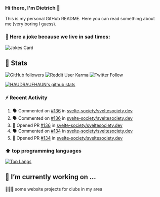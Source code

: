 ### Hi there, I'm Dietrich 👋

This is my personal GitHub README. Here you can read something about me (very boring I guess).

### 🤡 Here a joke because we live in sad times:
![Jokes Card](https://readme-jokes.vercel.app/api)

## :rocket: Stats

 ![GitHub followers](https://img.shields.io/github/followers/HAUDRAUFHAUN?label=GitHub-Followers&logo=GitHub&style=for-the-badge) ![Reddit User Karma](https://img.shields.io/reddit/user-karma/combined/haudraufhaun?logo=reddit&style=for-the-badge) ![Twitter Follow](https://img.shields.io/twitter/follow/haudraufhaun1?color=%231da1f2&logo=twitter&logoColor=%231da1f2&style=for-the-badge)
  
[![HAUDRAUFHAUN's github stats](https://github-readme-stats.vercel.app/api?username=HAUDRAUFHAUN&show_icons=true&theme=vue&hide_border=true)](https://github.com/anuraghazra/github-readme-stats)

### ⚡ Recent Activity

<!--START_SECTION:activity-->
1. 🗣 Commented on [#136](https://github.com/svelte-society/sveltesociety.dev/issues/136) in [svelte-society/sveltesociety.dev](https://github.com/svelte-society/sveltesociety.dev)
2. 🗣 Commented on [#136](https://github.com/svelte-society/sveltesociety.dev/issues/136) in [svelte-society/sveltesociety.dev](https://github.com/svelte-society/sveltesociety.dev)
3. 💪 Opened PR [#136](https://github.com/svelte-society/sveltesociety.dev/pull/136) in [svelte-society/sveltesociety.dev](https://github.com/svelte-society/sveltesociety.dev)
4. 🗣 Commented on [#134](https://github.com/svelte-society/sveltesociety.dev/issues/134) in [svelte-society/sveltesociety.dev](https://github.com/svelte-society/sveltesociety.dev)
5. 💪 Opened PR [#134](https://github.com/svelte-society/sveltesociety.dev/pull/134) in [svelte-society/sveltesociety.dev](https://github.com/svelte-society/sveltesociety.dev)
<!--END_SECTION:activity-->

### ⬆️ top programming languages
[![Top Langs](https://github-readme-stats.vercel.app/api/top-langs/?username=HAUDRAUFHAUN&theme=vue&hide_border=true)](https://github.com/anuraghazra/github-readme-stats)

## 🔭 I’m currently working on ...

👨🏻‍💼 some website projects for clubs in my area
